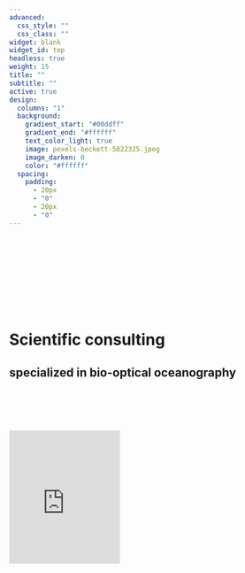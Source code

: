 ```yaml
---
advanced:
  css_style: ""
  css_class: ""
widget: blank
widget_id: top
headless: true
weight: 15
title: ""
subtitle: ""
active: true
design:
  columns: "1"
  background:
    gradient_start: "#00ddff"
    gradient_end: "#ffffff"
    text_color_light: true
    image: pexels-beckett-5022325.jpeg
    image_darken: 0
    color: "#ffffff"
  spacing:
    padding:
      - 20px
      - "0"
      - 20px
      - "0"
---
```

# **<br>**

# **<br>**

# Scientific consulting

## specialized in bio-optical oceanography

# **<br>**



<iframe src="https://giphy.com/embed/bkNsvVGEC66ajL4RBQ" width="200" height="241" frameBorder="0" class="giphy-embed" allowFullScreen></iframe><p>